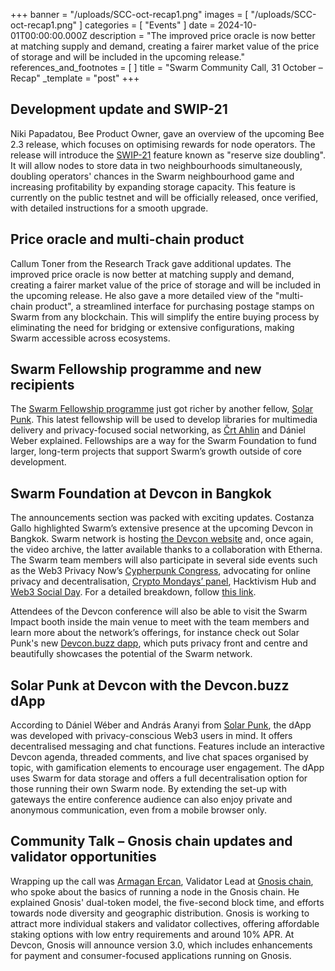 +++
banner = "/uploads/SCC-oct-recap1.png"
images = [ "/uploads/SCC-oct-recap1.png" ]
categories = [ "Events" ]
date = 2024-10-01T00:00:00.000Z
description = "The improved price oracle is now better at matching supply and demand, creating a fairer market value of the price of storage and will be included in the upcoming release."
references_and_footnotes = [ ]
title = "Swarm Community Call, 31 October – Recap"
_template = "post"
+++


## Development update and SWIP-21

Niki Papadatou, Bee Product Owner, gave an overview of the upcoming Bee 2.3 release, which focuses on optimising rewards for node operators. The release will introduce the [SWIP-21](https://github.com/ethersphere/SWIPs/pull/56/files) feature known as "reserve size doubling". It will allow nodes to store data in two neighbourhoods simultaneously, doubling operators' chances in the Swarm neighbourhood game and increasing profitability by expanding storage capacity. This feature is currently on the public testnet and will be officially released, once verified, with detailed instructions for a smooth upgrade.


## Price oracle and multi-chain product

Callum Toner from the Research Track gave additional updates. The improved price oracle is now better at matching supply and demand, creating a fairer market value of the price of storage and will be included in the upcoming release. He also gave a more detailed view of the "multi-chain product", a streamlined interface for purchasing postage stamps on Swarm from any blockchain. This will simplify the entire buying process by eliminating the need for bridging or extensive configurations, making Swarm accessible across ecosystems.


## Swarm Fellowship programme and new recipients

The [Swarm Fellowship programme](https://www.ethswarm.org/fellowships) just got richer by another fellow, [Solar Punk](https://solarpunk.buzz/). This latest fellowship will be used to develop libraries for multimedia delivery and privacy-focused social networking, as [Črt Ahlin](https://x.com/crtahlin) and Dániel Weber explained. Fellowships are a way for the Swarm Foundation to fund larger, long-term projects that support Swarm’s growth outside of core development. 


## Swarm Foundation at Devcon in Bangkok

The announcements section was packed with exciting updates. Costanza Gallo highlighted Swarm’s extensive presence at the upcoming Devcon in Bangkok. Swarm network is hosting [the Devcon website](https://devcon.swarm.eth.limo/en/index.html) and, once again, the video archive, the latter available thanks to a collaboration with Etherna. The Swarm team members will also participate in several side events such as the Web3 Privacy Now’s [Cypherpunk Congress](https://congress.web3privacy.info/), advocating for online privacy and decentralisation, [Crypto Mondays’ panel](https://lu.ma/3d7i2r8p?tk=GFkikt), Hacktivism Hub and [Web3 Social Day](https://mask.notion.site/Public-DevCon-2024-Side-Event-Web3-Social-Day-Bangkok-10b7d90fdc9b801c84bfc66a7179752f). For a detailed breakdown, follow [this link](https://lu.ma/swarmdevcon). 

Attendees of the Devcon conference will also be able to visit the Swarm Impact booth inside the main venue to meet with the team members and learn more about the network’s offerings, for instance check out Solar Punk's new [Devcon.buzz dapp](https://solarpunk.buzz/devcon-buzz-anonymous-chatting-on-swarm/), which puts privacy front and centre and beautifully showcases the potential of the Swarm network.


## Solar Punk at Devcon with the Devcon.buzz dApp

According to Dániel Wéber and András Aranyi from [Solar Punk](https://solarpunk.buzz/), the dApp was developed with privacy-conscious Web3 users in mind. It offers decentralised messaging and chat functions. Features include an interactive Devcon agenda, threaded comments, and live chat spaces organised by topic, with gamification elements to encourage user engagement. The dApp uses Swarm for data storage and offers a full decentralisation option for those running their own Swarm node. By extending the set-up with gateways the entire conference audience can also enjoy private and anonymous communication, even from a mobile browser only.


## Community Talk –  Gnosis chain updates and validator opportunities

Wrapping up the call was [Armagan Ercan](https://x.com/dirtynodes), Validator Lead at [Gnosis chain](https://www.gnosis.io/), who spoke about the basics of running a node in the Gnosis chain. He explained Gnosis' dual-token model, the five-second block time, and efforts towards node diversity and geographic distribution. Gnosis is working to attract more individual stakers and validator collectives, offering affordable staking options with low entry requirements and around 10% APR. At Devcon, Gnosis will announce version 3.0, which includes enhancements for payment and consumer-focused applications running on Gnosis.